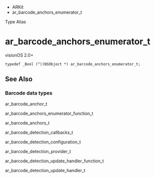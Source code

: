 

- ARKit
-  ar_barcode_anchors_enumerator_t 

Type Alias

# ar_barcode_anchors_enumerator_t

visionOS 2.0+

``` source
typedef _Bool (^)(NSObject *) ar_barcode_anchors_enumerator_t;
```

## See Also

### Barcode data types

ar_barcode_anchor_t

ar_barcode_anchors_enumerator_function_t

ar_barcode_anchors_t

ar_barcode_detection_callbacks_t

ar_barcode_detection_configuration_t

ar_barcode_detection_provider_t

ar_barcode_detection_update_handler_function_t

ar_barcode_detection_update_handler_t

